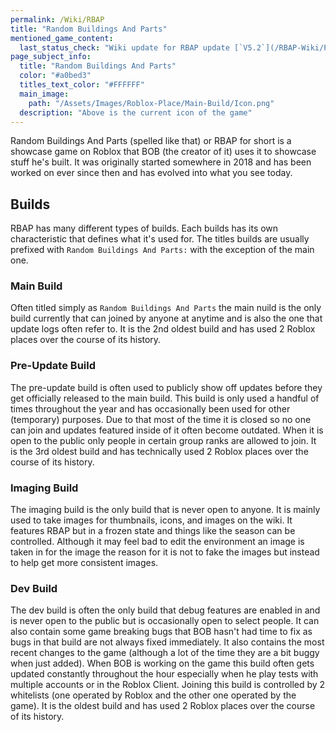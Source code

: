 ```yaml
---
permalink: /Wiki/RBAP
title: "Random Buildings And Parts"
mentioned_game_content:
  last_status_check: "Wiki update for RBAP update [`V5.2`](/RBAP-Wiki/Posts/Update-Log/5-2-0)"
page_subject_info:
  title: "Random Buildings And Parts"
  color: "#a0bed3"
  titles_text_color: "#FFFFFF"
  main_image:
    path: "/Assets/Images/Roblox-Place/Main-Build/Icon.png"
  description: "Above is the current icon of the game"
---
```


Random Buildings And Parts (spelled like that) or RBAP for short is a showcase game on Roblox that BOB (the creator of it) uses it to showcase stuff he's built. It was originally started somewhere in 2018 and has been worked on ever since then and has evolved into what you see today.

## Builds

RBAP has many different types of builds. Each builds has its own characteristic that defines what it's used for. The titles builds are usually prefixed with `Random Buildings And Parts:` with the exception of the main one.

### Main Build

Often titled simply as `Random Buildings And Parts` the main nuild is the only build currently that can joined by anyone at anytime and is also the one that update logs often refer to. It is the 2nd oldest build and has used 2 Roblox places over the course of its history.

### Pre-Update Build

The pre-update build is often used to publicly show off updates before they get officially released to the main build. This build is only used a handful of times throughout the year and has occasionally been used for other (temporary) purposes. Due to that most of the time it is closed so no one can join and updates featured inside of it often become outdated. When it is open to the public only people in certain group ranks are allowed to join. It is the 3rd oldest build and has technically used 2 Roblox places over the course of its history.

### Imaging Build

The imaging build is the only build that is never open to anyone. It is mainly used to take images for thumbnails, icons, and images on the wiki. It features RBAP but in a frozen state and things like the season can be controlled. Although it may feel bad to edit the environment an image is taken in for the image the reason for it is not to fake the images but instead to help get more consistent images.

### Dev Build

The dev build is often the only build that debug features are enabled in and is never open to the public but is occasionally open to select people. It can also contain some game breaking bugs that BOB hasn't had time to fix as bugs in that build are not always fixed immediately. It also contains the most recent changes to the game (although a lot of the time they are a bit buggy when just added). When BOB is working on the game this build often gets updated constantly throughout the hour especially when he play tests with multiple accounts or in the Roblox Client. Joining this build is controlled by 2 whitelists (one operated by Roblox and the other one operated by the game). It is the oldest build and has used 2 Roblox places over the course of its history.